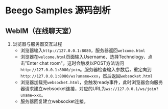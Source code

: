 # Beego Samples 源码剖析

## WebIM（在线聊天室）

1. 浏览器与服务器交互过程
    - 浏览器输入`http://127.0.0.1:8080`，服务器返回`welcome.html`
    - 浏览器在`welcome.html`页面输入Username、选择Technology、点击"Enter chat room"，这时会触发以POST方法访问`http://127.0.0.1:8080/join`。服务器检查输入参数后，重定向到`http://127.0.0.1:8080/ws?uname=xxx`，然后返回`websocket.html`
    - 浏览器加载完`websocket.html`，会触发ready事件，此时浏览器会向服务器请求建立websocket连接，对应的URL为`ws://127.0.0.1/ws/join?uname=xxx`。
    - 服务器回复建立websocket连接。
